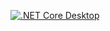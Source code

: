 [![.NET Core Desktop](https://github.com/deBabbbe/StrykerPlayground/actions/workflows/dotnet-desktop.yml/badge.svg)](https://github.com/deBabbbe/StrykerPlayground/actions/workflows/dotnet-desktop.yml)